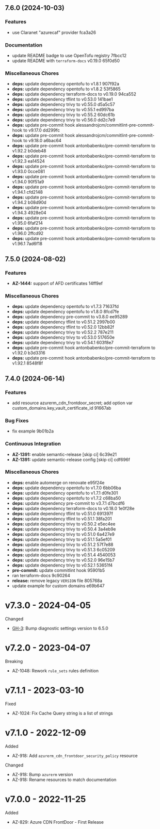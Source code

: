 ## 7.6.0 (2024-10-03)

### Features

* use Claranet "azurecaf" provider fca3a26

### Documentation

* update README badge to use OpenTofu registry 7fbcc12
* update README with `terraform-docs` v0.19.0 65f0d50

### Miscellaneous Chores

* **deps:** update dependency opentofu to v1.8.1 907f92a
* **deps:** update dependency opentofu to v1.8.2 53f5865
* **deps:** update dependency terraform-docs to v0.19.0 94ca552
* **deps:** update dependency tflint to v0.53.0 141bae1
* **deps:** update dependency trivy to v0.55.0 d5a5c57
* **deps:** update dependency trivy to v0.55.1 ed997ba
* **deps:** update dependency trivy to v0.55.2 60dc61b
* **deps:** update dependency trivy to v0.56.0 dd2c7e9
* **deps:** update pre-commit hook alessandrojcm/commitlint-pre-commit-hook to v9.17.0 dd299fc
* **deps:** update pre-commit hook alessandrojcm/commitlint-pre-commit-hook to v9.18.0 a6bac64
* **deps:** update pre-commit hook antonbabenko/pre-commit-terraform to v1.92.2 b0deb48
* **deps:** update pre-commit hook antonbabenko/pre-commit-terraform to v1.92.3 ea14524
* **deps:** update pre-commit hook antonbabenko/pre-commit-terraform to v1.93.0 0cce081
* **deps:** update pre-commit hook antonbabenko/pre-commit-terraform to v1.94.0 90f51a9
* **deps:** update pre-commit hook antonbabenko/pre-commit-terraform to v1.94.1 cfd2148
* **deps:** update pre-commit hook antonbabenko/pre-commit-terraform to v1.94.2 b08d90d
* **deps:** update pre-commit hook antonbabenko/pre-commit-terraform to v1.94.3 4928e04
* **deps:** update pre-commit hook antonbabenko/pre-commit-terraform to v1.95.0 6faf214
* **deps:** update pre-commit hook antonbabenko/pre-commit-terraform to v1.96.0 2ffcd92
* **deps:** update pre-commit hook antonbabenko/pre-commit-terraform to v1.96.1 7ad6f18

## 7.5.0 (2024-08-02)


### Features

* **AZ-1444:** support of AFD certificates 14ff9ef


### Miscellaneous Chores

* **deps:** update dependency opentofu to v1.7.3 71637fd
* **deps:** update dependency opentofu to v1.8.0 8fcd7fe
* **deps:** update dependency pre-commit to v3.8.0 ee95289
* **deps:** update dependency tflint to v0.51.2 2997b00
* **deps:** update dependency tflint to v0.52.0 12bb82f
* **deps:** update dependency trivy to v0.52.2 787e211
* **deps:** update dependency trivy to v0.53.0 517650e
* **deps:** update dependency trivy to v0.54.1 603f8e7
* **deps:** update pre-commit hook antonbabenko/pre-commit-terraform to v1.92.0 b3d3316
* **deps:** update pre-commit hook antonbabenko/pre-commit-terraform to v1.92.1 8548f8f

## 7.4.0 (2024-06-14)


### Features

* add resource azurerm_cdn_frontdoor_secret; add option var custom_domains.key_vault_certificate_id 91667ab


### Bug Fixes

* fix example 9b01b2a


### Continuous Integration

* **AZ-1391:** enable semantic-release [skip ci] 6c39e21
* **AZ-1391:** update semantic-release config [skip ci] cdf696f


### Miscellaneous Chores

* **deps:** enable automerge on renovate e95f24e
* **deps:** update dependency opentofu to v1.7.0 6bb06ba
* **deps:** update dependency opentofu to v1.7.1 d0fe301
* **deps:** update dependency opentofu to v1.7.2 c68ba50
* **deps:** update dependency pre-commit to v3.7.1 d7bcdf6
* **deps:** update dependency terraform-docs to v0.18.0 1e0f28e
* **deps:** update dependency tflint to v0.51.0 691397f
* **deps:** update dependency tflint to v0.51.1 38fa201
* **deps:** update dependency trivy to v0.50.2 e5ec4ee
* **deps:** update dependency trivy to v0.50.4 3a4eb9e
* **deps:** update dependency trivy to v0.51.0 6a427e9
* **deps:** update dependency trivy to v0.51.1 5a5ef01
* **deps:** update dependency trivy to v0.51.2 57f7e88
* **deps:** update dependency trivy to v0.51.3 6c05209
* **deps:** update dependency trivy to v0.51.4 4540053
* **deps:** update dependency trivy to v0.52.0 96e15b7
* **deps:** update dependency trivy to v0.52.1 53651f4
* **pre-commit:** update commitlint hook 95901b5
* ran terraform-docs 9c90264
* **release:** remove legacy `VERSION` file 805768a
* update example for custom domains e69b647

# v7.3.0 - 2024-04-05

Changed
  * [GH-3](https://github.com/claranet/terraform-azurerm-cdn-frontdoor/pull/3): Bump diagnostic settings version to 6.5.0

# v7.2.0 - 2023-04-07

Breaking
  * AZ-1048: Rework `rule_sets` rules definition

# v7.1.1 - 2023-03-10

Fixed
  * AZ-1024: Fix Cache Query string is a list of strings

# v7.1.0 - 2022-12-09

Added
  * AZ-918: Add `azurerm_cdn_frontdoor_security_policy` resource

Changed
  * AZ-918: Bump `azurerm` version
  * AZ-918: Rename resources to match documentation

# v7.0.0 - 2022-11-25

Added
  * AZ-829: Azure CDN FrontDoor - First Release
